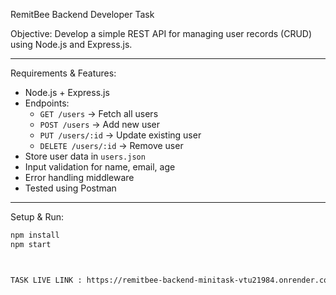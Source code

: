  RemitBee Backend Developer Task

Objective:
Develop a simple REST API for managing user records (CRUD) using Node.js and Express.js.

---

Requirements & Features:

- Node.js + Express.js
- Endpoints:
  - `GET /users` → Fetch all users
  - `POST /users` → Add new user
  - `PUT /users/:id` → Update existing user
  - `DELETE /users/:id` → Remove user
- Store user data in `users.json`
- Input validation for name, email, age
- Error handling middleware
- Tested using Postman

---
Setup & Run:
```bash
npm install
npm start



TASK LIVE LINK : https://remitbee-backend-minitask-vtu21984.onrender.com
